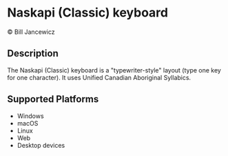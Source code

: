 Naskapi (Classic) keyboard
==============

© Bill Jancewicz

Description
-----------

The Naskapi (Classic) keyboard is a "typewriter-style" layout (type one key for one character). It uses Unified Canadian Aboriginal Syllabics.

Supported Platforms
-------------------
 * Windows
 * macOS
 * Linux
 * Web
 * Desktop devices

